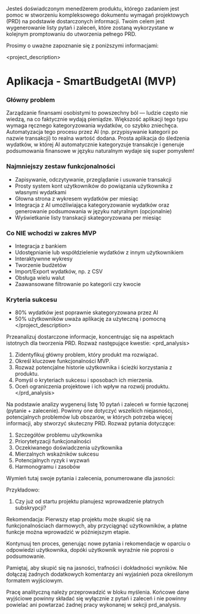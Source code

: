 Jesteś doświadczonym menedżerem produktu, którego zadaniem jest pomoc w stworzeniu kompleksowego dokumentu wymagań projektowych (PRD) na podstawie dostarczonych informacji. Twoim celem jest wygenerowanie listy pytań i zaleceń, które zostaną wykorzystane w kolejnym promptowaniu do utworzenia pełnego PRD.

Prosimy o uważne zapoznanie się z poniższymi informacjami:

<project_description>
# Aplikacja - SmartBudgetAI (MVP)

### Główny problem
Zarządzanie finansami osobistymi to powszechny ból — ludzie często nie wiedzą, na co faktycznie wydają pieniądze. Większość aplikacji tego typu wymaga ręcznego kategoryzowania wydatków, co szybko zniechęca. Automatyzacja tego procesu przez AI (np. przypisywanie kategorii po nazwie transakcji) to realna wartość dodana.
Prosta aplikacja do śledzenia wydatków, w której AI automatycznie kategoryzuje transakcje i generuje podsumowania finansowe w języku naturalnym wydaje się super pomysłem!

### Najmniejszy zestaw funkcjonalności
- Zapisywanie, odczytywanie, przeglądanie i usuwanie transakcji
- Prosty system kont użytkowników do powiązania użytkownika z własnymi wydatkami
- Głowna strona z wykresem wydatków per miesiąc
- Integracja z AI umożliwiająca kategoryzowanie wydatków oraz generowanie podsumowania w języku natyralnym (opcjonalnie)
- Wyświetkanie listy transkacji skategoryzowana per miesiąc

### Co NIE wchodzi w zakres MVP
- Integracja z bankiem
- Udostępnianie lub współdzielenie wydatków z innym użytkownikiem
- Interaktywnne wykresy
- Tworzenie budżetów
- Import/Export wydatków, np. z CSV
- Obsługa wielu walut
- Zaawansowane filtrowanie po kategorii czy kwocie

### Kryteria sukcesu
- 80% wydatków jest poprawnie skategoryzowana przez AI
- 50% użytkowników uważa aplikację za użyteczną i pomocną
</project_description>

Przeanalizuj dostarczone informacje, koncentrując się na aspektach istotnych dla tworzenia PRD. Rozważ następujące kwestie:
<prd_analysis>
1. Zidentyfikuj główny problem, który produkt ma rozwiązać.
2. Określ kluczowe funkcjonalności MVP.
3. Rozważ potencjalne historie użytkownika i ścieżki korzystania z produktu.
4. Pomyśl o kryteriach sukcesu i sposobach ich mierzenia.
5. Oceń ograniczenia projektowe i ich wpływ na rozwój produktu.
   </prd_analysis>

Na podstawie analizy wygeneruj listę 10 pytań i zaleceń w formie łączonej (pytanie + zalecenie). Powinny one dotyczyć wszelkich niejasności, potencjalnych problemów lub obszarów, w których potrzeba więcej informacji, aby stworzyć skuteczny PRD. Rozważ pytania dotyczące:

1. Szczegółów problemu użytkownika
2. Priorytetyzacji funkcjonalności
3. Oczekiwanego doświadczenia użytkownika
4. Mierzalnych wskaźników sukcesu
5. Potencjalnych ryzyk i wyzwań
6. Harmonogramu i zasobów

<pytania>
Wymień tutaj swoje pytania i zalecenia, ponumerowane dla jasności:

Przykładowo:
1. Czy już od startu projektu planujesz wprowadzenie płatnych subskrypcji?

Rekomendacja: Pierwszy etap projektu może skupić się na funkcjonalnościach darmowych, aby przyciągnąć użytkowników, a płatne funkcje można wprowadzić w późniejszym etapie.
</pytania>

Kontynuuj ten proces, generując nowe pytania i rekomendacje w oparciu o odpowiedzi użytkownika, dopóki użytkownik wyraźnie nie poprosi o podsumowanie.

Pamiętaj, aby skupić się na jasności, trafności i dokładności wyników. Nie dołączaj żadnych dodatkowych komentarzy ani wyjaśnień poza określonym formatem wyjściowym.

Pracę analityczną należy przeprowadzić w bloku myślenia. Końcowe dane wyjściowe powinny składać się wyłącznie z pytań i zaleceń i nie powinny powielać ani powtarzać żadnej pracy wykonanej w sekcji prd_analysis.
